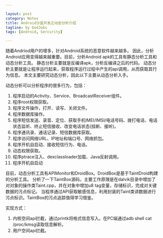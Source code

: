 ```yaml
---

layout: post
category: Notes
title: Android沙盒开发之动态分析介绍
tagline: by GodJobs
tags: [Android, Sercurity]

---
```


随着Andriod用户的增多，针对Android系统的恶意软件越来越多。
因此，分析Android应用变得越来越重要。目前，分析Android apk的工具有静态分析工具和动态分析工具。
静态分析主要就是反编译apk，分析反编译之后的代码。
动态分析主要就是让程序运行起来，获取程序运行过程中产生的api调用，从而获取其行为信息。
本文主要研究动态分析，因此以下主要从动态分析入手。

动态分析可以分析程序的很多行为，包括：

   1. 程序启动的Activity、Service、BroadcastReceiver组件。
   2. 程序root权限获取。
   3. 程序文件操作，打开、读写、关闭文件。
   4. 程序数据库操作。
   5. 程序短信发送、录音、定位、获取手机IMEI/IMSI/电话号码、拨打电话、电话状态监听、终止短信接收、改变电话状态(挂断、接听)。
   6. 程序通讯录、通话记录、短信数据库获取。
   7. 程序访问网络URL、IP地址和端口号、网络抓包。
   8. 程序开机自启动、接收短信行为、电话。
   9. 动态权限获取。
   10. 程序ptrace注入、dexclassloader加载、Java反射调用。
   11. 程序开机自启动

目前，动态分析工具有APIMonitor和DroidBox。DroidBox是基于TaintDroid构建的分析工具。
分析了一下TaintBox源码，主要工作原理是在dalvik目录中增加了对对象的操作类Taint.cpp，并在对象中增加u8 tag变量，存储标识，完成对关键数据的污点标记。
当程序通过API获取敏感信息，利用封装的Taint类讲数据进行污点标识。TaintBox的污点追踪值得学习借鉴。

实现方式：
   1. 内核空间api拦截，通过printk将格式信息写入。在PC端通过adb shell  cat  /proc/kmsg读取信息解析。
   2. 用户空间api拦截。
